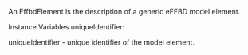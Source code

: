 An EffbdElement is the description of a generic eFFBD model element.

Instance Variables
	uniqueIdentifier:		<Object>

uniqueIdentifier
	- unique identifier of the model element.
